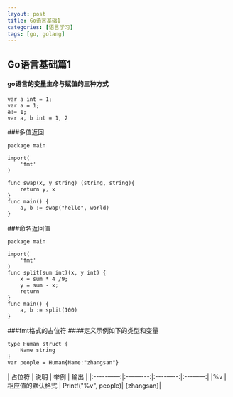 ```yaml
---
layout: post
title: Go语言基础1
categories: [语言学习]
tags: [go, golang]
---
```


## Go语言基础篇1
#### go语言的变量生命与赋值的三种方式
```
var a int = 1;
var a = 1;
a:= 1;
var a, b int = 1, 2
```
###多值返回
```
package main

import(
	'fmt'
)

func swap(x, y string) (string, string){
	return y, x
}
func main() {
	a, b := swap("hello", world)
}
```
###命名返回值
```
package main

import(
	'fmt'
)
func split(sum int)(x, y int) {
	x = sum * 4 /9;
	y = sum - x;
	return
}
func main() {
	a, b := split(100)
}
```
###fmt格式的占位符
####定义示例如下的类型和变量
```
type Human struct {
	Name string
}
var people = Human{Name:"zhangsan"}
```  

| 占位符 | 说明 | 举例 | 输出 | 
|:-----——:|:-——---:|:----—--:|:---——:|
|%v | 相应值的默认格式 | Printf("%v", people)| {zhangsan}|


